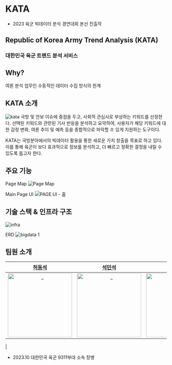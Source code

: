# KATA

- 2023 육군 빅데이터 분석 경연대회 본선 진출작

## Republic of Korea Army Trend Analysis (KATA)
### 대한민국 육군 트랜드 분석 서비스

## Why?
여론 분석 업무인 수동적인 데이터 수집 방식의 한계

## KATA 소개
![kata](https://github.com/Team-KATA/python-kata/assets/76774809/c74de953-e41a-4b96-9aa6-b54d55743809)
국방 및 안보 이슈에 중점을 두고, 사회적 관심사로 부상하는 키워드를 선정한다. 선택된 키워드와 관련된 기사 반응을 분석하고 요약하여, 사용자가 해당 키워드에 대한 감정 변화, 여론 추이 및 예측 등을 종합적으로 파악할 수 있게 지원하는 도구이다.

KATA는 국방분야에서의 빅데이터 활용을 통한 새로운 가치 창출을 목표로 하고 있다. 이를 통해 육군이 보다 효과적으로 정보를 분석하고, 더 빠르고 정확한 결정을 내릴 수 있도록 돕고자 한다.

## 주요 기능
Page Map
![Page Map](https://github.com/Team-KATA/python-kata/assets/76774809/4d24fd32-a057-46e0-bd10-589cb596e649)

Main Page UI
![PAGE UI - 홈](https://github.com/Team-KATA/python-kata/assets/76774809/bcfbecde-22d2-442c-907d-214218425e20)

## 기술 스택 & 인프라 구조
![infra](https://github.com/Team-KATA/python-kata/assets/76774809/115d5ba1-20f6-4d86-b35e-f79831636869)

ERD
![bigdata 1](https://github.com/Team-KATA/python-kata/assets/76774809/9aa3ff4d-f360-4592-bb81-b925fe36ff0e)

## 팀원 소개

|             [허동석](https://github.com/POBSIZ)             |              [석민석](https://github.com/msjk27)               |             [남궁현](https://github.com/DWL21)
| :----------------------------------------------------------: | :----------------------------------------------------------: | :----------------------------------------------------------:
| <img src="https://avatars.githubusercontent.com/u/65818008?v=4" width=200px alt="_"> | <img src="https://avatars.githubusercontent.com/u/97681606?v=4" width=200px alt="_"> | <img src="https://avatars.githubusercontent.com/u/76774809?v=4" width=200px alt="_">
|                                                       
- 2023.10 대한민국 육군 9311부대 소속 장병
